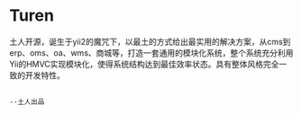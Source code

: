 # Turen
土人开源，诞生于yii2的魔咒下，以最土的方式给出最实用的解决方案，从cms到erp、oms、oa、wms、商城等，打造一套通用的模块化系统，整个系统充分利用Yii的HMVC实现模块化，使得系统结构达到最佳效率状态。具有整体风格完全一致的开发特性。

                                                                          --土人出品
